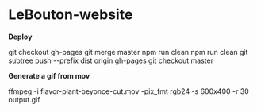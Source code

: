 # LeBouton-website


**Deploy**

git checkout gh-pages
git merge master
npm run clean
npm run clean
git subtree push --prefix dist origin gh-pages
git checkout master

**Generate a gif from mov**

ffmpeg -i flavor-plant-beyonce-cut.mov -pix_fmt rgb24 -s 600x400 -r 30  output.gif